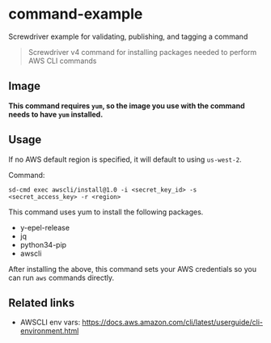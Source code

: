 # command-example
Screwdriver example for validating, publishing, and tagging a command

>Screwdriver v4 command for installing packages needed to perform AWS CLI commands

## Image
**This command requires `yum`, so the image you use with the command needs to have `yum` installed.**

## Usage
If no AWS default region is specified, it will default to using `us-west-2`.

Command:
```
sd-cmd exec awscli/install@1.0 -i <secret_key_id> -s <secret_access_key> -r <region>
```

This command uses yum to install the following packages.
- y-epel-release
- jq
- python34-pip
- awscli

After installing the above, this command sets your AWS credentials so you can run `aws` commands directly.

## Related links
- AWSCLI env vars: https://docs.aws.amazon.com/cli/latest/userguide/cli-environment.html
